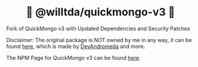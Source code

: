 <h1 align="center">
    📂 @willtda/quickmongo-v3 📂
</h1>

Fork of QuickMongo v3 with Updated Dependencies and Security Patches

Disclaimer: The original package is NOT owned by me in any way, it can be found [here](https://www.npmjs.com/package/quickmongo), which is made by [DevAndromeda](https://github.com/DevAndromeda) and more.

The NPM Page for QuickMongo v3 can be found [here](https://www.npmjs.com/package/quickmongo/v/3.0.2).